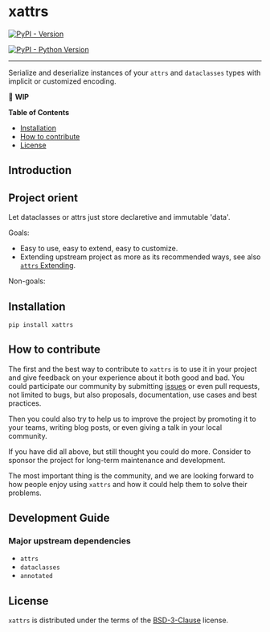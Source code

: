 # xattrs

[![PyPI - Version](https://img.shields.io/pypi/v/xattrs.svg)](https://pypi.org/project/xattrs)

[![PyPI - Python Version](https://img.shields.io/pypi/pyversions/xattrs.svg)](https://pypi.org/project/xattrs)

---

Serialize and deserialize instances of your `attrs` and `dataclasses` types with implicit or customized encoding.

🚧 **WIP**

**Table of Contents**

- [Installation](#installation)
- [How to contribute](#how-to-contribute)
- [License](#license)

## Introduction

<!-- "correct by construction" instead of "correct by validation" / "correct by schema" -->

## Project orient

Let dataclasses or attrs just store declaretive and immutable 'data'.

Goals:

- Easy to use, easy to extend, easy to customize.
- Extending upstream project as more as its recommended ways, see also [`attrs` Extending](https://www.attrs.org/en/stable/extending.html).

Non-goals:

## Installation

```console
pip install xattrs
```

## How to contribute

The first and the best way to contribute to `xattrs` is to use it in your project and give feedback on your experience about it both good and bad. You could participate our community by submitting [issues]() or even pull requests, not limited to bugs, but also proposals, documentation, use cases and best practices.

Then you could also try to help us to improve the project by promoting it to your teams, writing blog posts, or even giving a talk in your local community.

If you have did all above, but still thought you could do more. Consider to sponsor the project for long-term maintenance and development.

The most important thing is the community, and we are looking forward to how people enjoy using `xattrs` and how it could help them to solve their problems.

## Development Guide

### Major upstream dependencies

- `attrs`
- `dataclasses`
- `annotated`

## License

`xattrs` is distributed under the terms of the [BSD-3-Clause](https://spdx.org/licenses/BSD-3-Clause.html) license.
